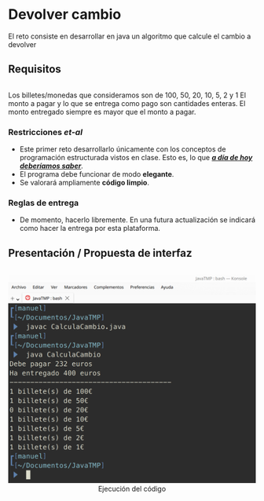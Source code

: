# Devolver cambio

El reto consiste en desarrollar en java un algoritmo que calcule el cambio a devolver

## Requisitos

| |
|-|
Los billetes/monedas que consideramos son de 100, 50, 20, 10, 5, 2 y 1
El monto a pagar y lo que se entrega como pago son cantidades enteras.
El monto entregado siempre es mayor que el monto a pagar.


### Restricciones *et-al*

- Este primer reto desarrollarlo únicamente con los conceptos de programación estructurada vistos en clase. Esto es, lo que ***[a día de hoy deberíamos saber](/temario/aDiaDeHoy.md)***.
- El programa debe funcionar de modo **elegante**.
- Se valorará ampliamente **código limpio**.

### Reglas de entrega

- De momento, hacerlo libremente. En una futura actualización se indicará como hacer la entrega por esta plataforma.

## Presentación / Propuesta de interfaz

<div align="center">

| |
|:-:|
![](/imagenes/CalculaCambio001.png)
Ejecución del código

</div>
